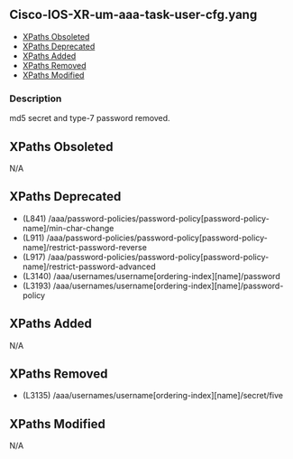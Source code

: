 ## Cisco-IOS-XR-um-aaa-task-user-cfg.yang

- [XPaths Obsoleted](#xpaths-obsoleted)
- [XPaths Deprecated](#xpaths-deprecated)
- [XPaths Added](#xpaths-added)
- [XPaths Removed](#xpaths-removed)
- [XPaths Modified](#xpaths-modified)

### Description

md5 secret and type-7 password removed.

## XPaths Obsoleted

N/A

## XPaths Deprecated

- (L841)	/aaa/password-policies/password-policy[password-policy-name]/min-char-change
- (L911)	/aaa/password-policies/password-policy[password-policy-name]/restrict-password-reverse
- (L917)	/aaa/password-policies/password-policy[password-policy-name]/restrict-password-advanced
- (L3140)	/aaa/usernames/username[ordering-index][name]/password
- (L3193)	/aaa/usernames/username[ordering-index][name]/password-policy

## XPaths Added

N/A

## XPaths Removed

- (L3135)	/aaa/usernames/username[ordering-index][name]/secret/five

## XPaths Modified

N/A

